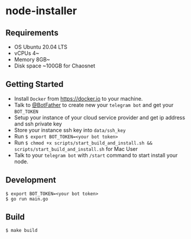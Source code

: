 # node-installer

## Requirements

- OS Ubuntu 20.04 LTS
- vCPUs  4~
- Memory 8GB~
- Disk space ~100GB for Chaosnet
 
## Getting Started
- Install `Docker` from https://docker.io to your machine.
- Talk to [@BotFather](https://t.me/BotFather) to create new your `telegram bot` and get your `BOT_TOKEN`
- Setup your instance of your cloud service provider and get ip address and ssh private key
- Store your instance ssh key into `data/ssh_key` 
- Run `$ export BOT_TOKEN=<your bot token>`
- Run `$ chmod +x scripts/start_build_and_install.sh && scripts/start_build_and_install.sh` for Mac User
- Talk to your `telegram bot` with `/start` command to start install your node.

## Development 
```
$ export BOT_TOKEN=<your bot token>
$ go run main.go
```

## Build
```
$ make build
```

